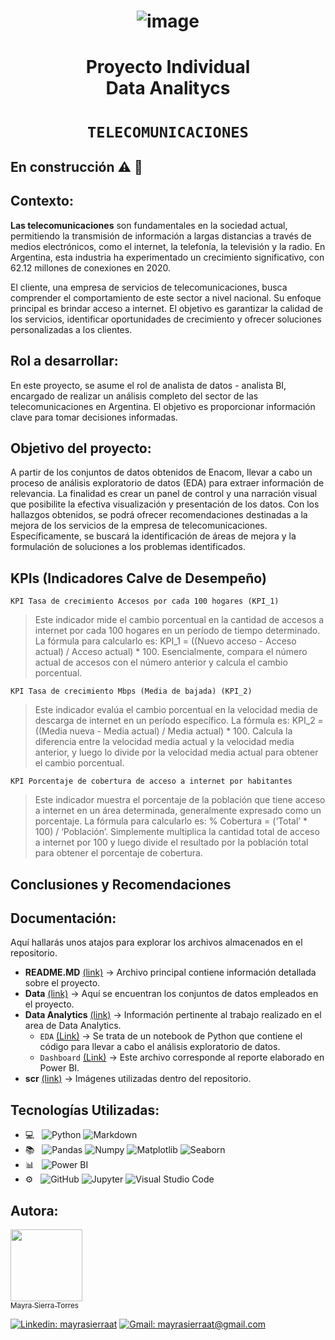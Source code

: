# <h1 align="center"> ![image](https://github.com/MayraSierraAT/PI_DA-Telecomunicaciones/assets/123905946/90ab5344-aabf-4339-bd36-8a4862fffc7b) </h1>

# <h1 align="center"> Proyecto Individual <br> Data Analitycs </h1>
# <h1 align="center"> `TELECOMUNICACIONES` </h1>

## En construcción ⚠️ 🚧

## Contexto:

**Las telecomunicaciones** son fundamentales en la sociedad actual, permitiendo la transmisión de información a largas distancias a través de medios electrónicos, como el internet, la telefonía, la televisión y la radio. En Argentina, esta industria ha experimentado un crecimiento significativo, con 62.12 millones de conexiones en 2020.

El cliente, una empresa de servicios de telecomunicaciones, busca comprender el comportamiento de este sector a nivel nacional. Su enfoque principal es brindar acceso a internet. El objetivo es garantizar la calidad de los servicios, identificar oportunidades de crecimiento y ofrecer soluciones personalizadas a los clientes.

## Rol a desarrollar:

En este proyecto, se asume el rol de analista de datos - analista BI, encargado de realizar un análisis completo del sector de las telecomunicaciones en Argentina. El objetivo es proporcionar información clave para tomar decisiones informadas.

## Objetivo del proyecto:

A partir de los conjuntos de datos obtenidos de Enacom, llevar a cabo un proceso de análisis exploratorio de datos (EDA) para extraer información de relevancia. La finalidad es crear un panel de control y una narración visual que posibilite la efectiva visualización y presentación de los datos. Con los hallazgos obtenidos, se podrá ofrecer recomendaciones destinadas a la mejora de los servicios de la empresa de telecomunicaciones. Específicamente, se buscará la identificación de áreas de mejora y la formulación de soluciones a los problemas identificados.

## KPIs (Indicadores Calve de Desempeño)

`KPI Tasa de crecimiento Accesos por cada 100 hogares (KPI_1)`

> Este indicador mide el cambio porcentual en la cantidad de accesos a internet por cada 100 hogares en un período de tiempo determinado. La fórmula para calcularlo es: KPI_1 = ((Nuevo acceso - Acceso actual) / Acceso actual) * 100. Esencialmente, compara el número actual de accesos con el número anterior y calcula el cambio porcentual.

`KPI Tasa de crecimiento Mbps (Media de bajada) (KPI_2)`

> Este indicador evalúa el cambio porcentual en la velocidad media de descarga de internet en un período específico. La fórmula es: KPI_2 = ((Media nueva - Media actual) / Media actual) * 100. Calcula la diferencia entre la velocidad media actual y la velocidad media anterior, y luego lo divide por la velocidad media actual para obtener el cambio porcentual.

`KPI Porcentaje de cobertura de acceso a internet por habitantes`

> Este indicador muestra el porcentaje de la población que tiene acceso a internet en un área determinada, generalmente expresado como un porcentaje. La fórmula para calcularlo es: % Cobertura = (‘Total’ * 100) / ‘Población’. Simplemente multiplica la cantidad total de acceso a internet por 100 y luego divide el resultado por la población total para obtener el porcentaje de cobertura.

## Conclusiones y Recomendaciones



## Documentación:

Aquí hallarás unos atajos para explorar los archivos almacenados en el repositorio.

- **README.MD** [(link)](https://github.com/MayraSierraAT/PI_DA-Telecomunicaciones/blob/main/README.md) → Archivo principal contiene información detallada sobre el proyecto.
- **Data** [(link)]() → Aquí se encuentran los conjuntos de datos empleados en el proyecto.
- **Data Analytics** [(link)](https://github.com/MayraSierraAT/NexTrend_Analytics/blob/4f033f667b5fbe45ac6c439f7895f989e6cb8f03/Data%20analytics/ProyectoFinal_EDA.ipynb) → Información pertinente al trabajo realizado en el area de Data Analytics.
    - `EDA` [(Link)](https://github.com/Guido097/ML_FinalProject) → Se trata de un notebook de Python que contiene el código para llevar a cabo el análisis exploratorio de datos.
    - `Dashboard` [(Link)](https://github.com/Guido097/ML_FinalProject) → Este archivo corresponde al reporte elaborado en Power BI.
- **scr** [(link)]() → Imágenes utilizadas dentro del repositorio.
      

## Tecnologías Utilizadas:

- 💻 &nbsp;
  ![Python](https://img.shields.io/badge/-Python-333333?style=flat&logo=python)
  ![Markdown](https://img.shields.io/badge/-Markdown-333333?style=flat&logo=markdown)
- 📚 &nbsp;
  ![Pandas](https://img.shields.io/badge/-Pandas-333333?style=flat&logo=pandas)
  ![Numpy](https://img.shields.io/badge/-Numpy-333333?style=flat&logo=numpy)
  ![Matplotlib](https://img.shields.io/badge/-Matplotlib-333333?style=flat&logo=matplotlib)
  ![Seaborn](https://img.shields.io/badge/-Seaborn-333333?style=flat&logo=seaborn)
- 📊 &nbsp;
  ![Power BI](https://img.shields.io/badge/-Power%20BI-333333?style=flat&logo=powerbi)
- ⚙️ &nbsp;
  ![GitHub](https://img.shields.io/badge/-GitHub-333333?style=flat&logo=github)
  ![Jupyter](https://img.shields.io/badge/-Jupyter-333333?style=flat&logo=jupyter)
  ![Visual Studio Code](https://img.shields.io/badge/-Visual%20Studio%20Code-333333?style=flat&logo=visual-studio-code&logoColor=007ACC)


## Autora:

[<img src="https://avatars.githubusercontent.com/u/123905946?v=4" width=115><br><sub>Mayra Sierra Torres</sub>](https://github.com/MayraSierraAT)


[![Linkedin: mayrasierraat](https://img.shields.io/badge/-mayrasierraat-blue?style=flat-square&logo=Linkedin&logoColor=white&link=https://www.linkedin.com/in/mayrasierraat/)](https://www.linkedin.com/in/mayrasierraat/)
[![Gmail: mayrasierraat@gmail.com](https://img.shields.io/badge/Gmail-mayrasierraat@gmail.com-red)](mailto:mayrasierraat@gmail.com)
